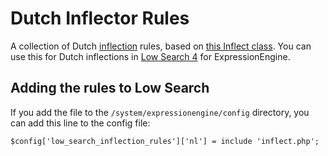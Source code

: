 # Dutch Inflector Rules

A collection of Dutch [inflection](http://en.wikipedia.org/wiki/Inflection) rules, based on [this Inflect class](http://kuwamoto.org/2007/12/17/improved-pluralizing-in-php-actionscript-and-ror/). You can use this for Dutch inflections in [Low Search 4](http://gotolow/addons/low-search) for ExpressionEngine.

## Adding the rules to Low Search

If you add the file to the `/system/expressionengine/config` directory, you can add this line to the config file:

    $config['low_search_inflection_rules']['nl'] = include 'inflect.php';